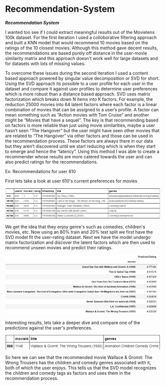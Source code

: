 # Recommendation-System

***Recommendation System***

I wanted too see if I could extract meaningful results out of the Movielens 100k dataset. For the first iteration I used a colloborative filtering approach and built a KNN model that would recommend 10 movies based on the ratings of the 10 closest movies. Although this method gave decent results, the recommendations are based purely off distance in the user-movie similarity matrix and this approach doesn't work well for large datasets and for datasets with lots of missing values. 

To overcome these issues during the second iteration I used a content based approach powered by singular value decomposition  or SVD for short. Using the SVD approach its possible to a user profile for each user in the dataset and compare it against user profiles to determine user preferences which is more robust than a distance based approach. SVD uses matrix factorization which breaks down N items into K factors. For example, the reduction 25000 movies into 64 latent factors where each factor is a linear combination of movies that can be assigned to a user’s profile. A factor can mean something such as “Action movies with Tom Cruise” and another might be “Movies that have a sequel”. The key is that recommending based on factors is more reliable than just using movie similarities, maybe a user hasn’t seen “The Hangover” but the user might have seen other movies that are related to “The Hangover” via other factors and those can be used in the recommendation process. These factors are always there in our data but they aren’t discovered until we start reducing which is when they start to emerge and hence the “latency”. Using this method I was able to create a recommender whose results are more catered towards the user and can also predict ratings for the recommendations.

Ex: Recommendations for user 610

First lets take a look at user 610's current preferences for movies

![User 610 Ratings](https://github.com/aayush4249/Recommendation-System/blob/master/Images/Ratings.jpg)


We get the idea that they enjoy genre's such as comedies, children's movies, etc.
Now using an 80% train and 20% test split we first have the SVD model fit the user-rating dataset. Next we have the model undergo matrix factorization and discover the latent factors which are then used to recommend unseen movies and predict their ratings.


![Recommender results](https://github.com/aayush4249/Recommendation-System/blob/master/Images/Predictions.jpg)


Interesting results, lets take a deeper dive and compare one of the predictions against the user's preferences.

![Comparison](https://github.com/aayush4249/Recommendation-System/blob/master/Images/Similarity.jpg)

So here we can see that the recommended movie Wallace & Gromit: The Wrong Trousers has the children and comedy genres associated with it, both of which the user enjoys. This tells us that the SVD model recognizes the children and comedy tags as factors and uses them in the recommendation process.
